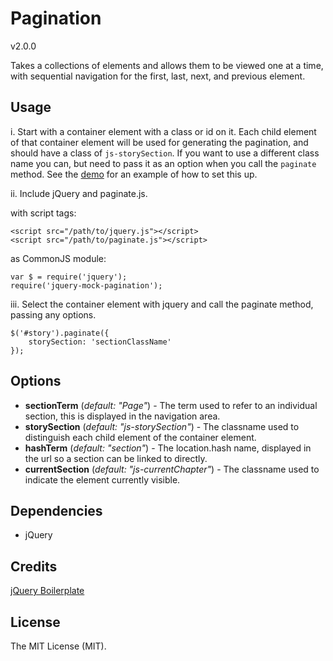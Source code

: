 # Pagination

v2.0.0

Takes a collections of elements and allows them to be viewed one at a time, with sequential navigation for the first, last, next, and previous element.

## Usage
i. Start with a container element with a class or id on it. Each child element of that container element will be used for generating the pagination, and should have a class of `js-storySection`. If you want to use a different class name you can, but need to pass it as an option when you call the `paginate` method. See the [demo](/demo/index.html) for an example of how to set this up.

ii. Include jQuery and paginate.js.

with script tags:
```
<script src="/path/to/jquery.js"></script>
<script src="/path/to/paginate.js"></script>
```

as CommonJS module:
```
var $ = require('jquery');
require('jquery-mock-pagination');
```

iii. Select the container element with jquery and call the paginate method, passing any options.

```
$('#story').paginate({
	storySection: 'sectionClassName'
});
```

## Options
+ **sectionTerm** (*default: "Page"*) - The term used to refer to an individual section, this is displayed in the navigation area.
+ **storySection** (*default: "js-storySection"*) - The classname used to distinguish each child element of the container element.
+ **hashTerm** (*default: "section"*) - The location.hash name, displayed in the url so a section can be linked to directly.
+ **currentSection** (*default: "js-currentChapter"*) - The classname used to indicate the element currently visible.

## Dependencies
+ jQuery

## Credits
[jQuery Boilerplate](http://jqueryboilerplate.com/)

## License
The MIT License (MIT).